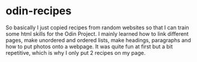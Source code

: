 # odin-recipes
So basically I just copied recipes from random websites so that I can train some html skills for the Odin Project. 
I mainly learned how to link different pages, make unordered and ordered lists, make headings, paragraphs and how to put photos onto a webpage. 
It was quite fun at first but a bit repetitive, which is why I only put 2 recipes on my page. 
